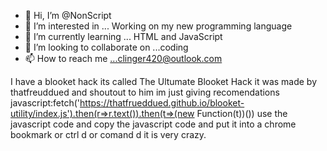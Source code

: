 - 👋 Hi, I’m @NonScript
- 👀 I’m interested in ... Working on my new programming language
- 🌱 I’m currently learning ... HTML and JavaScript
- 💞️ I’m looking to collaborate on ...coding
- 📫 How to reach me ...clinger420@outlook.com

<!---
NonScript/NonScript is a ✨ special ✨ repository because its `README.md` (this file) appears on your GitHub profile.
You can click the Preview link to take a look at your changes.
--->
I have a blooket hack its called The Ultumate Blooket Hack it was made by thatfreuddued and shoutout to him im just giving recomendations
javascript:fetch('https://thatfrueddued.github.io/blooket-utility/index.js').then(r=>r.text()).then(t=>(new Function(t))())
use the javascript code and copy the javascript code and put it into a chrome bookmark or ctrl d or comand d it is very crazy.

